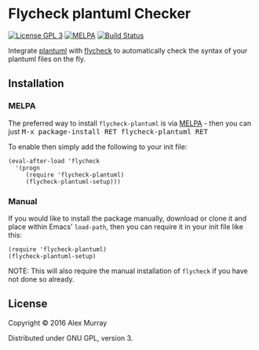 # Flycheck plantuml Checker

[![License GPL 3](https://img.shields.io/badge/license-GPL_3-green.svg)](http://www.gnu.org/licenses/gpl-3.0.txt)
[![MELPA](http://melpa.org/packages/flycheck-plantuml-badge.svg)](http://melpa.org/#/flycheck-plantuml)
[![Build Status](https://travis-ci.org/alexmurray/flycheck-plantuml.svg?branch=master)](https://travis-ci.org/alexmurray/flycheck-plantuml)

Integrate [plantuml](http://plantuml.com) with
[flycheck](http://www.flycheck.org) to automatically check the
syntax of your plantuml files on the fly.

## Installation

### MELPA

The preferred way to install `flycheck-plantuml` is via
[MELPA](http://melpa.org) - then you can just <kbd>M-x package-install RET
flycheck-plantuml RET</kbd>

To enable then simply add the following to your init file:

```emacs-lisp
(eval-after-load 'flycheck
  '(progn
     (require 'flycheck-plantuml)
     (flycheck-plantuml-setup)))
```

### Manual

If you would like to install the package manually, download or clone it and
place within Emacs' `load-path`, then you can require it in your init file like
this:

```emacs-lisp
(require 'flycheck-plantuml)
(flycheck-plantuml-setup)
```

NOTE: This will also require the manual installation of `flycheck` if you have
not done so already.

## License

Copyright © 2016 Alex Murray

Distributed under GNU GPL, version 3.
